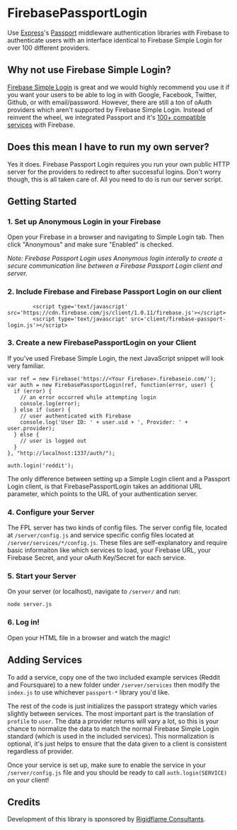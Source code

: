 FirebasePassportLogin
=======================

Use [Express](http://expressjs.com/)'s [Passport](http://passportjs.org/) middleware authentication libraries with Firebase to authenticate users with an interface identical to Firebase Simple Login for over 100 different providers.

Why not use Firebase Simple Login?
---
[Firebase Simple Login](https://www.firebase.com/docs/security/simple-login-overview.html) is great and we would highly recommend you use it if you want your users to be able to log in with Google, Facebook, Twitter, Github, or with email/password. However, there are still a ton of oAuth providers which aren't supported by Firebase Simple Login. Instead of reinvent the wheel, we integrated Passport and it's [100+ compatible services](http://passportjs.org/guide/providers/) with Firebase. 

Does this mean I have to run my own server?
---
Yes it does. Firebase Passport Login requires you run your own public HTTP server for the providers to redirect to after successful logins. Don't worry though, this is all taken care of. All you need to do is run our server script.

Getting Started
---

### 1. Set up Anonymous Login in your Firebase
Open your Firebase in a browser and navigating to Simple Login tab. Then click "Anonymous" and make sure "Enabled" is checked.

*Note: Firebase Passport Login uses Anonymous login interally to create a secure communication line between a Firebase Passport Login client and server.* 

### 2. Include Firebase and Firebase Passport Login on our client

            <script type='text/javascript' src='https://cdn.firebase.com/js/client/1.0.11/firebase.js'></script>
            <script type='text/javascript' src='client/firebase-passport-login.js'></script>
            
### 3. Create a new FirebasePassportLogin on your Client
If you've used Firebase Simple Login, the next JavaScript snippet will look very familiar.

    var ref = new Firebase('https://<Your Firebase>.firebaseio.com/');
    var auth = new FirebasePassportLogin(ref, function(error, user) {
      if (error) {
        // an error occurred while attempting login
        console.log(error);
      } else if (user) {
        // user authenticated with Firebase
        console.log('User ID: ' + user.uid + ', Provider: ' + user.provider);
      } else {
        // user is logged out
      }
    }, "http://localhost:1337/auth/");
    
    auth.login('reddit');
    
The only difference between setting up a Simple Login client and a Passport Login client, is that FirebasePassportLogin takes an additional URL parameter, which points to the URL of your authentication server.
    
### 4. Configure your Server
The FPL server has two kinds of config files. The server config file, located at `/server/config.js` and service specific config files located at `/server/services/*/config.js`. These files are self-explanatory and require basic informaiton like which services to load, your Firebase URL, your Firebase Secret, and your oAuth Key/Secret for each service.
    
### 5. Start your Server
On your server (or localhost), navigate to `/server/` and run:

    node server.js

### 6. Log in!
Open your HTML file in a browser and watch the magic!

Adding Services
--------

To add a service, copy one of the two included example services (Reddit and Foursquare) to a new folder under `/server/services` then modify the `index.js` to use whichever `passport-*` library you'd like. 

The rest of the code is just initializes the passport strategy which varies slightly between services. The most important part is the translation of `profile` to `user`. The data a provider returns will vary a lot, so this is your chance to normalize the data to match the normal Firebase Simple Login standard (which is used in the included services). This normalization is optional, it's just helps to ensure that the data given to a client is consistent regardless of provider. 

Once your service is set up, make sure to enable the service in your `/server/config.js` file and you should be ready to call `auth.login(SERVICE)` on your client!

## Credits
Development of this library is sponsored by [Rigidflame Consultants](http://www.rigidflame.com).